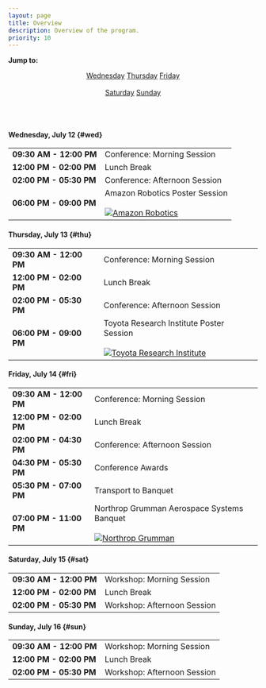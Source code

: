 ```yaml
---
layout: page
title: Overview
description: Overview of the program.
priority: 10
---
```


<b>Jump to:</b>

<center>
  <a class="btn btn-primary" href="#wed" role="button">Wednesday</a>
  <a class="btn btn-primary" href="#thu" role="button">Thursday</a>
  <a class="btn btn-primary" href="#fri" role="button">Friday</a>
  <span class="visible-xs-inline"><br><br></span>
  <a class="btn btn-primary" href="#sat" role="button">Saturday</a>
  <a class="btn btn-primary" href="#sun" role="button">Sunday</a>
</center>

<br/><br/>

#### Wednesday, July 12  {#wed}

<table class="table table-striped table-overview">
  <tr>
    <td><b>09:30 AM - 12:00 PM</b></td>
    <td>
      Conference: Morning Session
    </td>
  </tr>
  <tr>
    <td><b>12:00 PM - 02:00 PM</b></td>
    <td>
      Lunch Break
    </td>
  </tr>
  <tr>
    <td><b>02:00 PM - 05:30 PM</b></td>
    <td>
      Conference: Afternoon Session
    </td>
  </tr>
  <tr>
    <td><b>06:00 PM - 09:00 PM</b></td>
    <td>
      Amazon Robotics Poster Session
      <br/><br/>
      <a href="https://www.amazonrobotics.com/">
        <img src="{{ site.baseurl }}/images/sponsors/amazonrobotics.jpg"
             alt="Amazon Robotics" style="max-width: 100%; max-height: 4em;"/>
      </a>
    </td>
  </tr>
</table>

#### Thursday, July 13  {#thu}

<table class="table table-striped table-overview">
  <tr>
    <td><b>09:30 AM - 12:00 PM</b></td>
    <td>
      Conference: Morning Session
    </td>
  </tr>
  <tr>
    <td><b>12:00 PM - 02:00 PM</b></td>
    <td>
      Lunch Break
    </td>
  </tr>
  <tr>
    <td><b>02:00 PM - 05:30 PM</b></td>
    <td>
      Conference: Afternoon Session
    </td>
  </tr>
  <tr>
    <td><b>06:00 PM - 09:00 PM</b></td>
    <td>
      Toyota Research Institute Poster Session
      <br/><br/>
      <a href="http://www.tri.global/">
        <img src="{{ site.baseurl }}/images/sponsors/tri.png"
             alt="Toyota Research Institute" style="max-width: 100%; max-height: 4em;"/>
      </a>
    </td>
  </tr>
</table>

#### Friday, July 14  {#fri}

<table class="table table-striped table-overview">
  <tr>
    <td><b>09:30 AM - 12:00 PM</b></td>
    <td>
      Conference: Morning Session
    </td>
  </tr>
  <tr>
    <td><b>12:00 PM - 02:00 PM</b></td>
    <td>
      Lunch Break
    </td>
  </tr>
  <tr>
    <td><b>02:00 PM - 04:30 PM</b></td>
    <td>
      Conference: Afternoon Session
    </td>
  </tr>
  <tr>
    <td><b>04:30 PM - 05:30 PM</b></td>
    <td>
      Conference Awards
    </td>
  </tr>
  <tr>
    <td><b>05:30 PM - 07:00 PM</b></td>
    <td>
      Transport to Banquet
    </td>
  </tr>
  <tr>
    <td><b>07:00 PM - 11:00 PM</b></td>
    <td>
      Northrop Grumman Aerospace Systems Banquet
      <br/><br/>
      <a href="http://www.northropgrumman.com/">
        <img src="{{ site.baseurl }}/images/sponsors/northropgrumman.png"
             alt="Northrop Grumman" style="max-width: 100%; max-height: 4em;"/>
      </a>
    </td>
  </tr>
</table>

#### Saturday, July 15  {#sat}

<table class="table table-striped table-overview">
  <tr>
    <td><b>09:30 AM - 12:00 PM</b></td>
    <td>
      Workshop: Morning Session
    </td>
  </tr>
  <tr>
    <td><b>12:00 PM - 02:00 PM</b></td>
    <td>
      Lunch Break
    </td>
  </tr>
  <tr>
    <td><b>02:00 PM - 05:30 PM</b></td>
    <td>
      Workshop: Afternoon Session
    </td>
  </tr>
</table>

#### Sunday, July 16  {#sun}

<table class="table table-striped table-overview">
  <tr>
    <td><b>09:30 AM - 12:00 PM</b></td>
    <td>
      Workshop: Morning Session
    </td>
  </tr>
  <tr>
    <td><b>12:00 PM - 02:00 PM</b></td>
    <td>
      Lunch Break
    </td>
  </tr>
  <tr>
    <td><b>02:00 PM - 05:30 PM</b></td>
    <td>
      Workshop: Afternoon Session
    </td>
  </tr>
</table>

<br/><br/>
